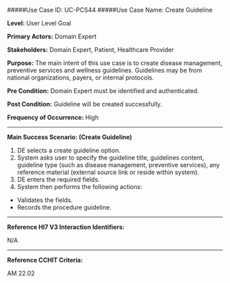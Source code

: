 #####Use Case ID: UC-PCS44
#####Use Case Name: Create Guideline

**Level:**                     User Level Goal

**Primary Actors:**            Domain Expert

**Stakeholders:**              Domain Expert, Patient, Healthcare Provider

**Purpose:**                   The main intent of this use case is to create disease management, preventive services and wellness guidelines. Guidelines may be from national organizations, payers, or internal protocols.

**Pre Condition:**             Domain Expert must be identified and authenticated.

**Post Condition:**            Guideline will be created successfully.

**Frequency of Occurrence:**   High
__________________________________________________________
**Main Success Scenario: (Create Guideline)**

1. DE selects a create guideline option.
2. System asks user to specify the guideline title, guidelines content, guideline type (such as disease management, preventive services), any reference material (external source link or reside within system).
3. DE enters the required fields.
4. System then performs the following actions:
  * Validates the fields.
  * Records the procedure guideline.

________________________________________________________________________
**Reference Hl7 V3 Interaction Identifiers:**

N/A
_______________________________________________________________
**Reference CCHIT Criteria:**

AM 22.02
